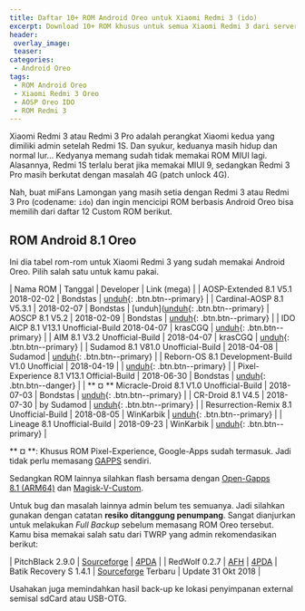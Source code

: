 ```yaml
---
title: Daftar 10+ ROM Android Oreo untuk Xiaomi Redmi 3 (ido)
excerpt: Download 10+ ROM khusus untuk semua Xiaomi Redmi 3 dari server tercepat anti lola. TWRP Rekomendasi dan GAPPS
header:
 overlay_image: 
 teaser: 
categories:
 - Android Oreo
tags:
 - ROM Android Oreo
 - Xiaomi Redmi 3 Oreo
 - AOSP Oreo IDO
 - ROM Redmi 3
---
```


Xiaomi Redmi 3 atau Redmi 3 Pro adalah perangkat Xiaomi kedua yang dimiliki admin setelah Redmi 1S. Dan syukur, keduanya masih hidup dan normal lur... Kedyanya memang sudah tidak memakai ROM MIUI lagi. Alasannya, Redmi 1S terlalu berat jika memakai MIUI 9, sedangkan Redmi 3 Pro masih berkutat dengan masalah 4G (patch unlock 4G).

Nah, buat miFans Lamongan yang masih setia dengan Redmi 3 atau Redmi 3 Pro (codename: `ido`) dan ingin mencicipi ROM berbasis Android Oreo bisa memilih dari daftar 12 Custom ROM berikut.

## ROM Android 8.1 Oreo

Ini dia tabel rom-rom untuk Xiaomi Redmi 3 yang sudah memakai Android Oreo. Pilih salah satu untuk kamu pakai.

| Nama ROM | Tanggal | Developer | Link (mega) |
| AOSP-Extended 8.1 V5.1 2018-02-02 | Bondstas | [unduh](https://mi.knoacc.org/dl/mega?hash=MWhBHJCI!DPckwBUxph0VNWSeHhmRQ8hQLqyB0AiikyCf_MnvsyQ){: .btn.btn--primary} |
| Cardinal-AOSP 8.1 V5.3.1 | 2018-02-07 | Bondstas | [unduh]([unduh](https://mi.knoacc.org/dl/mega?hash=UbAGwYgC!uSvZPp73Y79meZ4hT58r4cllqdCeF7Nwv0Rxl8QEnQk){: .btn.btn--primary}
| AOSCP 8.1 V5.2 | 2018-02-09 | Bondstas | [unduh](https://mi.knoacc.org/dl/mega?hash=4LAj1RBa!GAS-sz1o1ziVVJ8aYbth4w0whpwt0cHfMWwDePfQ83k){: .btn.btn--primary} |
| IDO AICP 8.1 V13.1 Unofficial-Build 2018-04-07 | krasCGQ | [unduh](https://mi.knoacc.org/dl/mega?hash=IHoTSLhI!a6fbkbiiVHh6UuiaphO_ioiiT9t9YrPa_hMVUFafZuAk){: .btn.btn--primary} |
| AIM 8.1 V3.2 Unofficial-Build | 2018-04-07 | krasCGQ | [unduh](https://mi.knoacc.org/dl/mega?hash=ZPAjDLwY!JHCGqfZdGLYjIZOxLSAFLSGKvjnoSO7BV-G2Zx0C60s){: .btn.btn--primary} |
| Sudamod 8.1 V81.0 Unofficial-Build | 2018-04-08 | Sudamod | [unduh](https://mi.knoacc.org/dl/mega?hash=keJ0xLJL!_37OkC9sH11Z3FLT4K-TzBzp01rAh3gpNpJlNAds8Qo){: .btn.btn--primary} |
| Reborn-OS 8.1 Development-Build V1.0 Unofficial | 2018-04-19 | <Unkown> | [unduh](https://mi.knoacc.org/dl/mega?hash=EXoiEQxQ!1amPqPxw_MrKyBPa6C-VHUc6RSHiQp8yoC7zvWMAtLU){: .btn.btn--primary} |
| Pixel-Experience 8.1 V13.1 Official-Build | 2018-06-30 | Bondstas | [unduh](https://mi.knoacc.org/dl/mega?hash=MSQxhKZR!k8CRHCSDieGri6YYIrfZ6BY693hiGyrJ0pllCMmRam8){: .btn.btn--danger} |
| ** ¤ ** Micracle-Droid 8.1 V1.0 Unofficial-Build | 2018-07-03 | Bondstas | [unduh](https://mi.knoacc.org/dl/mega?hash=5b5kiSQA!4tqUyk_EgwWU_9Cfa2S1I_ZxfrroOJfEVI0ubMOLWrQ){: .btn.btn--primary} |
| CR-Droid 8.1 V4.5 | 2018-07-30 | by Sudamod | [unduh](https://mi.knoacc.org/dl/mega?hash=0T5ASSra!i4KvViwj2wBQjG0fymW6Ql43dDogfyxN94BMtrNDUjo){: .btn.btn--primary} |
| Resurrection-Remix 8.1 Unofficial-Build | 2018-08-05 | WinKarbik | [unduh](https://mi.knoacc.org/dl/mega?hash=ZaJURaIQ!I5mJapHfKVrii1JwCn4zCt2O9WwYlrzmC-uENMhLxEQ){: .btn.btn--primary} |
| Lineage 8.1 Unofficial-Build | 2018-09-23 | WinKarbik | [unduh](https://mi.knoacc.org/dl/mega?hash=UThzQa6b!xE05Ncv7hyQP6bDNtyrVkVMqL7ZRdxj2JsmA0m6JK3w){: .btn.btn--primary} |

** ¤ **: Khusus ROM Pixel-Experience, Google-Apps sudah termasuk. Jadi tidak perlu memasang [GAPPS](https://gapps.knoacc.org) sendiri.

Sedangkan ROM lainnya silahkan flash bersama dengan [Open-Gapps 8.1 (ARM64)](//gapps.knoacc.org/download) dan [Magisk-V-Custom](/dl/mega?hash=sDo1mDab!cIN7ZBBMbsd4FdCqnoOO6W2dufABqdMNZVnybuHX8Kk).

Untuk bug dan masalah lainnya admin belum tes semuanya. Jadi silahkan gunakan dengan catatan **resiko ditanggung penumpang**. Sangat dianjurkan untuk melakukan _Full Backup_ sebelum memasang ROM Oreo tersebut. Kamu bisa memakai salah satu dari TWRP yang admin rekomendasikan berikut:

| PitchBlack 2.9.0 | [Sourceforge](https://sourceforge.net/projects/pitchblack-twrp/files/ido/PitchBlack-ido-2.9.0-20181007-1432-OFFICIAL.zip/download) | [4PDA](https://4pda.ru/forum/dl/post/14078105/PitchBlack-ido-2.9.0-20181007-1432-OFFICIAL.zip) |
| RedWolf 0.2.7 | [AFH](/dl/afh?fid=674106145207485166&size=&name=RedWolf-027-Unofficial-ido.img) | [4PDA](https://4pda.ru/forum/dl/post/14047115/RedWolf-027-Unofficial-ido.img)
| Batik Recovery S 1.4.1 | [Sourceforge](https://sourceforge.net/projects/batik-recovery/files/ido/BR-ido-S-1.4.1-20181031-1359-OFFICIAL.zip/download) Terbaru | Update 31 Okt 2018 |


Usahakan juga memindahkan hasil back-up ke lokasi penyimpanan external semisal sdCard atau USB-OTG.